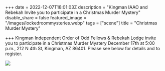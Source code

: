 +++
date = 2022-12-07T18:01:03Z
description = "Kingman IAAO and Rebekah Invite you to participate in a Christmas Murder Mystery"
disable_share = false
featured_image = "/images/lockedroommysteries.webp"
tags = ["scene"]
title = "Christmas Murder Mystery"

+++
Kingman Independent Order of Odd Fellows & Rebekah Lodge invite you to participate in a Christmas Murder Mystery December 17th at 5:00 p.m., 212 N 4th St, Kingman, AZ 86401.  Please see below for details and to register.

![](/images/christmas-mystery-flyer.jpg)